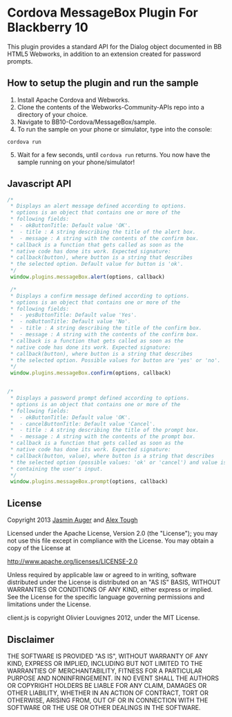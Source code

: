Cordova MessageBox Plugin For Blackberry 10
===========================================

This plugin provides a standard API for the Dialog object documented in BB HTML5 Webworks, 
in addition to an extension created for password prompts.

## How to setup the plugin and run the sample

1. Install Apache Cordova and Webworks. 
2. Clone the contents of the Webworks-Community-APIs repo into a directory of your choice.
3. Navigate to BB10-Cordova/MessageBox/sample.
4. To run the sample on your phone or simulator, type into the console:
```
cordova run
```
5. Wait for a few seconds, until ```cordova run``` returns. You now have the 
sample running on your phone/simulator!

## Javascript API


```javascript
/*
 * Displays an alert message defined according to options. 
 * options is an object that contains one or more of the 
 * following fields:
 *	- okButtonTitle: Default value 'OK'.
 *  - title : A string describing the title of the alert box.
 *  - message : A string with the contents of the confirm box.
 * callback is a function that gets called as soon as the 
 * native code has done its work. Expected signature:
 * callback(button), where button is a string that describes 
 * the selected option. Default value for button is 'ok'.
 */
 window.plugins.messageBox.alert(options, callback)

 /*
 * Displays a confirm message defined according to options. 
 * options is an object that contains one or more of the 
 * following fields:
 *  - yesButtonTitle: Default value 'Yes'.
 *  - noButtonTitle: Default value 'No'.
 *  - title : A string describing the title of the confirm box.
 *  - message : A string with the contents of the confirm box.
 * callback is a function that gets called as soon as the 
 * native code has done its work. Expected signature: 
 * callback(button), where button is a string that describes 
 * the selected option. Possible values for button are 'yes' or 'no'.
 */
 window.plugins.messageBox.confirm(options, callback)


/*
 * Displays a password prompt defined according to options. 
 * options is an object that contains one or more of the 
 * following fields:
 *	- okButtonTitle: Default value 'OK'.
 *  - cancelButtonTitle: Default value 'Cancel'.
 *  - title : A string describing the title of the prompt box.
 *  - message : A string with the contents of the prompt box.
 * callback is a function that gets called as soon as the 
 * native code has done its work. Expected signature: 
 * callback(button, value), where button is a string that describes 
 * the selected option (possible values: 'ok' or 'cancel') and value is a string 
 * containing the user's input. 
 */
 window.plugins.messageBox.prompt(options, callback)

```

## License

Copyright 2013 [Jasmin Auger](https://github.com/FreakenK) and [Alex Tough](https://github.com/alextoughg)

Licensed under the Apache License, Version 2.0 (the "License");
you may not use this file except in compliance with the License.
You may obtain a copy of the License at

   http://www.apache.org/licenses/LICENSE-2.0

Unless required by applicable law or agreed to in writing, software
distributed under the License is distributed on an "AS IS" BASIS,
WITHOUT WARRANTIES OR CONDITIONS OF ANY KIND, either express or implied.
See the License for the specific language governing permissions and
limitations under the License.

client.js is copyright Olivier Louvignes 2012, under the MIT License.

## Disclaimer

THE SOFTWARE IS PROVIDED "AS IS", WITHOUT WARRANTY OF ANY KIND, EXPRESS OR IMPLIED, INCLUDING BUT NOT LIMITED TO THE WARRANTIES OF MERCHANTABILITY, FITNESS FOR A PARTICULAR PURPOSE AND NONINFRINGEMENT. IN NO EVENT SHALL THE AUTHORS OR COPYRIGHT HOLDERS BE LIABLE FOR ANY CLAIM, DAMAGES OR OTHER LIABILITY, WHETHER IN AN ACTION OF CONTRACT, TORT OR OTHERWISE, ARISING FROM, OUT OF OR IN CONNECTION WITH THE SOFTWARE OR THE USE OR OTHER DEALINGS IN THE SOFTWARE.